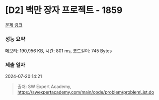 # [D2] 백만 장자 프로젝트 - 1859 

[문제 링크](https://swexpertacademy.com/main/code/problem/problemDetail.do?contestProbId=AV5LrsUaDxcDFAXc) 

### 성능 요약

메모리: 190,956 KB, 시간: 801 ms, 코드길이: 745 Bytes

### 제출 일자

2024-07-20 14:21



> 출처: SW Expert Academy, https://swexpertacademy.com/main/code/problem/problemList.do